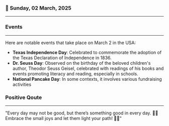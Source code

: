 ### 📅 Sunday, 02 March, 2025
------
### Events
------
Here are notable events that take place on March 2 in the USA:

- **Texas Independence Day**: Celebrated to commemorate the adoption of the Texas Declaration of Independence in 1836.
- **Dr. Seuss Day**: Observed on the birthday of the beloved children's author, Theodor Seuss Geisel, celebrated with readings of his books and events promoting literacy and reading, especially in schools.
- **National Pancake Day**: In some contexts, it involves various fundraising activities
### Positive Qoute
------
"Every day may not be good, but there’s something good in every day. 🌟💖 Embrace the small joys and let them light your path! 🌈✨"

